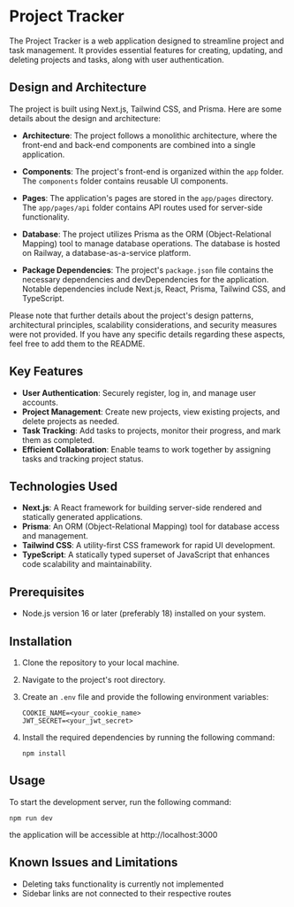 # Project Tracker
<!-- ![Build Status](https://img.shields.io/travis/shaannessy25/project-tracker.svg) -->

The Project Tracker is a web application designed to streamline project and task management. It provides essential features for creating, updating, and deleting projects and tasks, along with user authentication.

## Design and Architecture

The project is built using Next.js, Tailwind CSS, and Prisma. Here are some details about the design and architecture:

- **Architecture**: The project follows a monolithic architecture, where the front-end and back-end components are combined into a single application.

- **Components**: The project's front-end is organized within the `app` folder. The `components` folder contains reusable UI components.

- **Pages**: The application's pages are stored in the `app/pages` directory. The `app/pages/api` folder contains API routes used for server-side functionality.

- **Database**: The project utilizes Prisma as the ORM (Object-Relational Mapping) tool to manage database operations. The database is hosted on Railway, a database-as-a-service platform.

- **Package Dependencies**: The project's `package.json` file contains the necessary dependencies and devDependencies for the application. Notable dependencies include Next.js, React, Prisma, Tailwind CSS, and TypeScript.

Please note that further details about the project's design patterns, architectural principles, scalability considerations, and security measures were not provided. If you have any specific details regarding these aspects, feel free to add them to the README.

## Key Features

- **User Authentication**: Securely register, log in, and manage user accounts.
- **Project Management**: Create new projects, view existing projects, and delete projects as needed.
- **Task Tracking**: Add tasks to projects, monitor their progress, and mark them as completed.
- **Efficient Collaboration**: Enable teams to work together by assigning tasks and tracking project status.

## Technologies Used

- **Next.js**: A React framework for building server-side rendered and statically generated applications.
- **Prisma**: An ORM (Object-Relational Mapping) tool for database access and management.
- **Tailwind CSS**: A utility-first CSS framework for rapid UI development.
- **TypeScript**: A statically typed superset of JavaScript that enhances code scalability and maintainability.

## Prerequisites

- Node.js version 16 or later (preferably 18) installed on your system.

## Installation

1. Clone the repository to your local machine.
2. Navigate to the project's root directory.
3. Create an `.env` file and provide the following environment variables:

   ```plaintext
   COOKIE_NAME=<your_cookie_name>
   JWT_SECRET=<your_jwt_secret>
   ```

4. Install the required dependencies by running the following command:

   ```plaintext
   npm install
   ```

## Usage
To start the development server, run the following command:

   ```plaintext
   npm run dev
   ```
the application will be accessible at http://localhost:3000

## Known Issues and Limitations
* Deleting taks functionality is currently not implemented
* Sidebar links are not connected to their respective routes